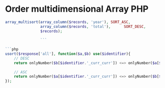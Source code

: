# Order multidimensional Array PHP

```php
array_multisort(array_column($records, 'year'), SORT_ASC,
                array_column($records, 'total'),      SORT_DESC,
                $records);
                
                ```
                
```php
usort($response['all'], function($a,$b) use($identifier){
    // DESC
    return onlyNumber($b[$identifier.'_curr_curr']) <=> onlyNumber($a[$identifier.'_curr_curr']);
    
    // ASC
    return onlyNumber($a[$identifier.'_curr_curr']) <=> onlyNumber($b[$identifier.'_curr_curr']);
});
```
